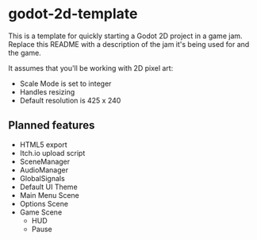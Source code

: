 # godot-2d-template

This is a template for quickly starting a Godot 2D project in a game jam.
Replace this README with a description of the jam it's being used for and the game.

It assumes that you'll be working with 2D pixel art:
- Scale Mode is set to integer
- Handles resizing
- Default resolution is 425 x 240

## Planned features
- HTML5 export
- Itch.io upload script
- SceneManager
- AudioManager
- GlobalSignals
- Default UI Theme
- Main Menu Scene
- Options Scene
- Game Scene
	- HUD
	- Pause 